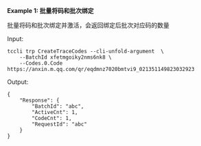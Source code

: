 **Example 1: 批量将码和批次绑定**

批量将码和批次绑定并激活，会返回绑定后批次对应码的数量

Input: 

```
tccli trp CreateTraceCodes --cli-unfold-argument  \
    --BatchId xfetmgoiky2nms6nk8 \
    --Codes.0.Code https://anxin.m.qq.com/qr/eqdmnz7020bmtvi9_021351149823032923
```

Output: 
```
{
    "Response": {
        "BatchId": "abc",
        "ActiveCnt": 1,
        "CodeCnt": 1,
        "RequestId": "abc"
    }
}
```

